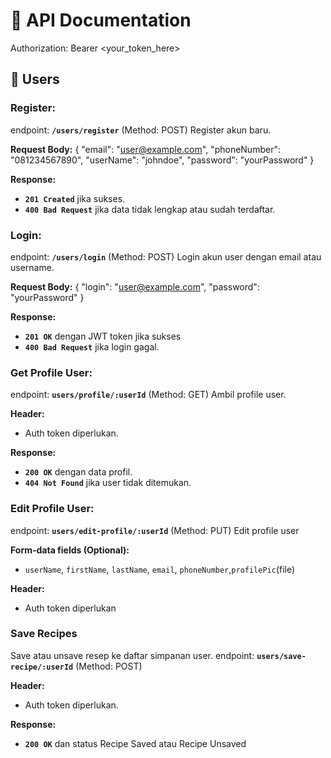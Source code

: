 # 📘 API Documentation

Authorization: Bearer <your_token_here>

## 👤 Users

### Register:

endpoint: **`/users/register`** (Method: POST)
Register akun baru.

**Request Body:**
{
"email": "user@example.com",
"phoneNumber": "081234567890",
"userName": "johndoe",
"password": "yourPassword"
}

**Response:**

- **`201 Created`** jika sukses.
- **`400 Bad Request`** jika data tidak lengkap atau sudah terdaftar.

### Login:

endpoint: **`/users/login`** (Method: POST)
Login akun user dengan email atau username.

**Request Body:**
{
"login": "user@example.com",
"password": "yourPassword"
}

**Response:**

- **`201 OK`** dengan JWT token jika sukses
- **`400 Bad Request`** jika login gagal.

### Get Profile User:

endpoint: **`users/profile/:userId`** (Method: GET)
Ambil profile user.

**Header:**

- Auth token diperlukan.

**Response:**

- **`200 OK`** dengan data profil.
- **`404 Not Found`** jika user tidak ditemukan.

### Edit Profile User:

endpoint: **`users/edit-profile/:userId`** (Method: PUT)
Edit profile user

**Form-data fields (Optional):**

- `userName`, `firstName`, `lastName`, `email`, `phoneNumber`,`profilePic`(file)

**Header:**

- Auth token diperlukan

### Save Recipes

Save atau unsave resep ke daftar simpanan user.
endpoint: **`users/save-recipe/:userId`** (Method: POST)

**Header:**

- Auth token diperlukan.

**Response:**

- **`200 OK`** dan status Recipe Saved atau Recipe Unsaved
